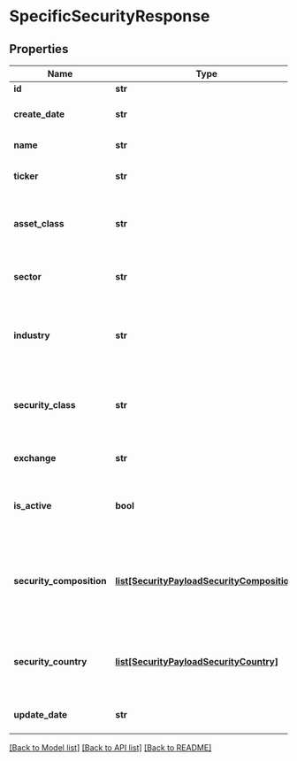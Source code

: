 # SpecificSecurityResponse

## Properties
Name | Type | Description | Notes
------------ | ------------- | ------------- | -------------
**id** | **str** | ID of the security | [optional] 
**create_date** | **str** | Datetime the security was created | [optional] 
**name** | **str** | Name for the security | 
**ticker** | **str** | Security’s ticker on the exchange where it is traded | 
**asset_class** | **str** | The asset class for the security such as “equity”, “fixed-income”, “cash”, etc. | [optional] 
**sector** | **str** | Sector for the security such as “Technology” or “Pharmaceuticals” | [optional] 
**industry** | **str** | The industry of the security such as “Consumer Tech” or “Enterprise Systems” | [optional] 
**security_class** | **str** | The security class of the security such as “stock”, “mutual fund”, “ETF” (exchange-traded fund), etc. | [optional] 
**exchange** | **str** | The exchange on which the security is traded | [optional] 
**is_active** | **bool** | Indicates if the security is active. Defaults to true which indicates that the it is active | [optional] [default to True]
**security_composition** | [**list[SecurityPayloadSecurityComposition]**](SecurityPayloadSecurityComposition.md) | Details on the components of a security, their relative weight within the security, and their start and end dates | [optional] 
**security_country** | [**list[SecurityPayloadSecurityCountry]**](SecurityPayloadSecurityCountry.md) | Each country where the security is traded and its relative weight within the security | [optional] 
**update_date** | **str** | Datetime the security was last updated | [optional] 

[[Back to Model list]](../README.md#documentation-for-models) [[Back to API list]](../README.md#documentation-for-api-endpoints) [[Back to README]](../README.md)


